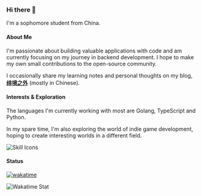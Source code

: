 ### Hi there 👋
I'm a sophomore student from China.

 #### About Me
 I'm passionate about building valuable applications with code and am currently focusing on my journey in backend development. I hope to make my own small contributions to the open-source community.

 I occasionally share my learning notes and personal thoughts on my blog, **[绯境之外](https://blog.scarletborder.cn)** (mostly in Chinese).

 #### Interests & Exploration
 The languages I'm currently working with most are Golang, TypeScript and Python.

 In my spare time, I'm also exploring the world of indie game development, hoping to create interesting worlds in a different field.

![Skill Icons](https://skillicons.dev/icons?i=c,cloudflare,cpp,cs,css,debian,docker,fastapi,git,githubactions,godot,golang,html,javascript,latex,markdown,mysql,mongo,nginx,nodejs,python,qt,redis,react,regex,sqlite,ubuntu,vim,vscode,windows&theme=dark&perline=10)

#### Status
[![wakatime](https://wakatime.com/badge/user/306f2016-648f-4ed3-822c-e9d658a056c8.svg)](https://wakatime.com/@306f2016-648f-4ed3-822c-e9d658a056c8)  

![Wakatime Stat](https://github-readme-stats.vercel.app/api/wakatime?username=scarletborder&hide_border=true&layout=compact&theme=transparent&custom_title=TimeForLastSevenDays)



<!--
**scarletborder/scarletborder** is a ✨ _special_ ✨ repository because its `README.md` (this file) appears on your GitHub profile.

Here are some ideas to get you started:

- 🔭 I’m currently working on ...
- 🌱 I’m currently learning ...
- 👯 I’m looking to collaborate on ...
- 🤔 I’m looking for help with ...
- 💬 Ask me about ...
- 📫 How to reach me: ...
- 😄 Pronouns: ...
- ⚡ Fun fact: ...
-->
